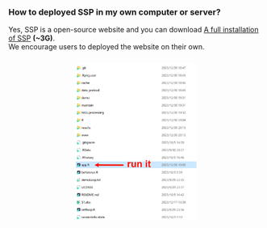 ### How to deployed SSP in my own computer or server?  
Yes, SSP is a open-source website and you can download [A full installation of SSP](http://work.biotcm.net:20002/down/jXQsStqVsaNr.gz) **(~3G)**.  
We encourage users to deployed the website on their own.  
<div style="padding: 10px; text-align: center;">
<img src="imginfoQ10_1.png" width = "50%" height = "50%" />
</div>
